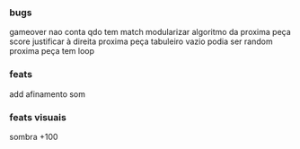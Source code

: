 ### bugs

gameover nao conta qdo tem match
modularizar algoritmo da proxima peça
score justificar à direita
proxima peça tabuleiro vazio podia ser random
proxima peça tem loop

### feats

add afinamento som

### feats visuais

sombra
+100

